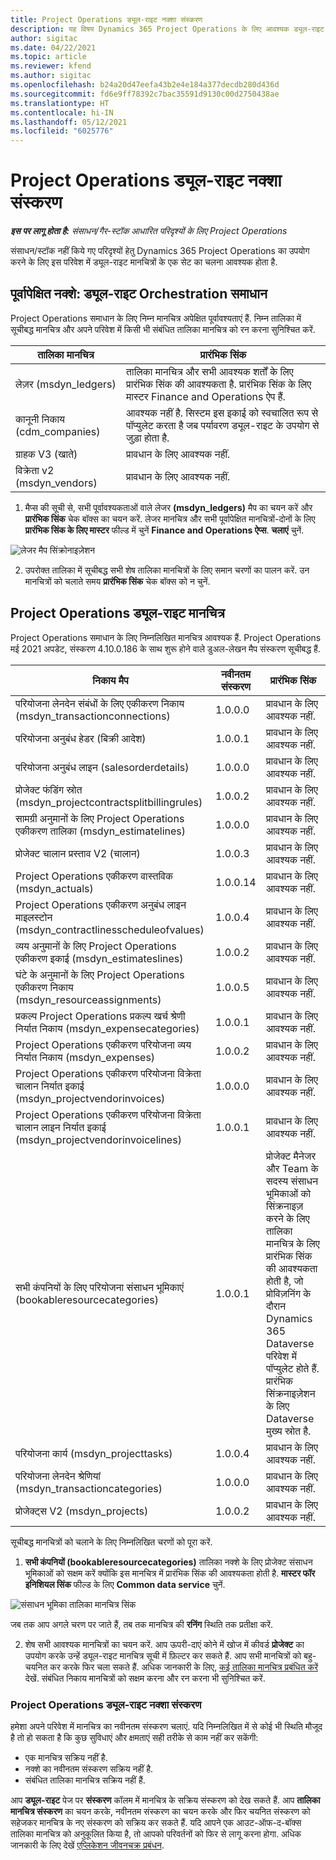 ```yaml
---
title: Project Operations ड्यूल-राइट नक्शा संस्करण
description: यह विषय Dynamics 365 Project Operations के लिए आवश्यक ड्यूल-राइट मानचित्रों की सूची प्रदान करता है.
author: sigitac
ms.date: 04/22/2021
ms.topic: article
ms.reviewer: kfend
ms.author: sigitac
ms.openlocfilehash: b24a20d47eefa43b2e4e184a377decdb280d436d
ms.sourcegitcommit: fd6e9ff78392c7bac35591d9130c00d2750438ae
ms.translationtype: HT
ms.contentlocale: hi-IN
ms.lasthandoff: 05/12/2021
ms.locfileid: "6025776"
---
```

# <a name="project-operations-dual-write-map-versions"></a>Project Operations ड्यूल-राइट नक्शा संस्करण

_**इस पर लागू होता है:** संसाधन/गैर-स्टॉक आधारित परिदृश्यों के लिए Project Operations_

संसाधन/स्टॉक नहीं किये गए परिदृश्यों हेतु Dynamics 365 Project Operations का उपयोग करने के लिए इस परिवेश में ड्यूल-राइट मानचित्रों के एक सेट का चलना आवश्यक होता है. 

## <a name="prerequisite-maps-dual-write-orchestration-solution"></a>पूर्वापेक्षित नक्शे: ड्यूल-राइट Orchestration समाधान

Project Operations समाधान के लिए निम्न मानचित्र अपेक्षित पूर्वावश्यताएं हैं. निम्न तालिका में सूचीबद्ध मानचित्र और अपने परिवेश में किसी भी संबंधित तालिका मानचित्र को रन करना सुनिश्चित करें.

| तालिका मानचित्र | प्रारंभिक सिंक |
| --- | --- |
| लेज़र (msdyn_ledgers) | तालिका मानचित्र और सभी आवश्यक शर्तों के लिए प्रारंभिक सिंक की आवश्यकता है. प्रारंभिक सिंक के लिए मास्टर Finance and Operations ऐप हैं. |
| कानूनी निकाय (cdm_companies) | आवश्यक नहीं है. सिस्टम इस इकाई को स्वचालित रूप से पॉप्युलेट करता है जब पर्यावरण ड्यूल-राइट के उपयोग से जुड़ा होता है. |
| ग्राहक V3 (खाते) | प्रावधान के लिए आवश्यक नहीं. |
| विक्रेता v2 (msdyn_vendors) | प्रावधान के लिए आवश्यक नहीं. |

1. मैप्स की सूची से, सभी पूर्वावश्यकताओं वाले लेजर **(msdyn\_ledgers)** मैप का चयन करें और **प्रारंभिक सिंक** चेक बॉक्स का चयन करें. लेजर मानचित्र और सभी पूर्वापेक्षित मानचित्रों-दोनों के लिए **प्रारंभिक सिंक के लिए मास्टर** फील्ड में चुनें **Finance and Operations ऐप्स**. **चलाएं** चुनें.

![लेजर मैप सिंक्रोनाइज़ेशन](media/DW6.png)

2. उपरोक्त तालिका में सूचीबद्ध सभी शेष तालिका मानचित्रों के लिए समान चरणों का पालन करें. उन मानचित्रों को चलाते समय **प्रारंभिक सिंक** चेक बॉक्स को न चुनें.

## <a name="project-operations-dual-write-maps"></a>Project Operations ड्यूल-राइट मानचित्र

Project Operations समाधान के लिए निम्नलिखित मानचित्र आवश्यक हैं. Project Operations मई 2021 अपडेट, संस्करण 4.10.0.186 के साथ शुरू होने वाले डुअल-लेखन मैप संस्करण सूचीबद्ध हैं.

| **निकाय मैप** | **नवीनतम संस्करण** | **प्रारंभिक सिंक** |
| --- | --- | --- |
| परियोजना लेनदेन संबंधों के लिए एकीकरण निकाय (msdyn\_transactionconnections) | 1.0.0.0 | प्रावधान के लिए आवश्यक नहीं. |
| परियोजना अनुबंध हेडर (बिक्री आदेश) | 1.0.0.1 | प्रावधान के लिए आवश्यक नहीं. |
| परियोजना अनुबंध लाइन (salesorderdetails) | 1.0.0.0 | प्रावधान के लिए आवश्यक नहीं. |
| प्रोजेक्ट फंडिंग स्रोत (msdyn_projectcontractsplitbillingrules) | 1.0.0.2 | प्रावधान के लिए आवश्यक नहीं. |
| सामग्री अनुमानों के लिए Project Operations एकीकरण तालिका (msdyn\_estimatelines) | 1.0.0.0 | प्रावधान के लिए आवश्यक नहीं. |
| प्रोजेक्ट चालान प्रस्ताव V2 (चालान) | 1.0.0.3 | प्रावधान के लिए आवश्यक नहीं. |
| Project Operations एकीकरण वास्तविक (msdyn_actuals) | 1.0.0.14 | प्रावधान के लिए आवश्यक नहीं. |
| Project Operations एकीकरण अनुबंध लाइन माइलस्टोन (msdyn_contractlinesscheduleofvalues) | 1.0.0.4 | प्रावधान के लिए आवश्यक नहीं. |
| व्यय अनुमानों के लिए Project Operations एकीकरण इकाई (msdyn_estimateslines) | 1.0.0.2 | प्रावधान के लिए आवश्यक नहीं. |
| घंटे के अनुमानों के लिए Project Operations एकीकरण निकाय (msdyn_resourceassignments) | 1.0.0.5 | प्रावधान के लिए आवश्यक नहीं. |
| प्रकल्प Project Operations प्रकल्प खर्च श्रेणी निर्यात निकाय (msdyn_expensecategories) | 1.0.0.1 | प्रावधान के लिए आवश्यक नहीं. |
| Project Operations एकीकरण परियोजना व्यय निर्यात निकाय (msdyn_expenses) | 1.0.0.2 | प्रावधान के लिए आवश्यक नहीं. |
| Project Operations एकीकरण परियोजना विक्रेता चालान निर्यात इकाई (msdyn_projectvendorinvoices) | 1.0.0.0 | प्रावधान के लिए आवश्यक नहीं. |
| Project Operations एकीकरण परियोजना विक्रेता चालान लाइन निर्यात इकाई (msdyn_projectvendorinvoicelines) | 1.0.0.1 | प्रावधान के लिए आवश्यक नहीं. |
| सभी कंपनियों के लिए परियोजना संसाधन भूमिकाएं (bookableresourcecategories) | 1.0.0.1 | प्रोजेक्ट मैनेजर और Team के सदस्य संसाधन भूमिकाओं को सिंक्रनाइज़ करने के लिए तालिका मानचित्र के लिए प्रारंभिक सिंक की आवश्यकता होती है, जो प्रोविज़निंग के दौरान Dynamics 365 Dataverse परिवेश में पॉप्युलेट होते हैं. प्रारंभिक सिंक्रनाइज़ेशन के लिए Dataverse मुख्य स्रोत है. |
| परियोजना कार्य (msdyn_projecttasks) | 1.0.0.4 | प्रावधान के लिए आवश्यक नहीं. |
| परियोजना लेनदेन श्रेणियां (msdyn_transactioncategories) | 1.0.0.0 | प्रावधान के लिए आवश्यक नहीं. |
| प्रोजेक्ट्स V2 (msdyn_projects) | 1.0.0.2 | प्रावधान के लिए आवश्यक नहीं. |

सूचीबद्ध मानचित्रों को चलाने के लिए निम्नलिखित चरणों को पूरा करें.

1. **सभी कंपनियों (bookableresourcecategories)** तालिका नक्शे के लिए प्रोजेक्ट संसाधन भूमिकाओं को सक्षम करें क्योंकि इस मानचित्र में प्रारंभिक सिंक की आवश्यकता होती है. **मास्टर फॉर इनिशियल सिंक** फील्ड के लिए **Common data service** चुनें. 

 ![संसाधन भूमिका तालिका मानचित्र सिंक](media/6ResourceInitialSync.jpg)

 जब तक आप अगले चरण पर जाते हैं, तब तक मानचित्र की **रनिंग** स्थिति तक प्रतीक्षा करें.

2. शेष सभी आवश्यक मानचित्रों का चयन करें. आप ऊपरी-दाएं कोने में खोज में कीवर्ड **प्रोजेक्ट** का उपयोग करके उन्हें ड्यूल-राइट मानचित्र सूची में फ़िल्टर कर सकते हैं. आप सभी मानचित्रों को बहु-चयनित कर करके फिर चला सकते हैं. अधिक जानकारी के लिए, [कई तालिका मानचित्र प्रबंधित करें](/dynamics365/fin-ops-core/dev-itpro/data-entities/dual-write/multiple-entity-maps) देखें. संबंधित निकाय मानचित्रों को सक्षम करना और रन करना भी सुनिश्चित करें.

### <a name="project-operations-dual-write-map-versions"></a>Project Operations ड्यूल-राइट नक्शा संस्करण

हमेशा अपने परिवेश में मानचित्र का नवीनतम संस्करण चलाएं. यदि निम्नलिखित में से कोई भी स्थिति मौजूद है तो हो सकता है कि कुछ सुविधाएं और क्षमताएं सही तरीके से काम नहीं कर सकेंगी:

- एक मानचित्र सक्रिय नहीं है.
- नक्शे का नवीनतम संस्करण सक्रिय नहीं है. 
- संबंधित तालिका मानचित्र सक्रिय नहीं हैं.

आप **ड्यूल-राइट** पेज पर **संस्करण** कॉलम में मानचित्र के सक्रिय संस्करण को देख सकते हैं. आप **तालिका मानचित्र संस्करण** का चयन करके, नवीनतम संस्करण का चयन करके और फिर चयनित संस्करण को सहेजकर मानचित्र के नए संस्करण को सक्रिय कर सकते हैं. यदि आपने एक आउट-ऑफ-द-बॉक्स तालिका मानचित्र को अनुकूलित किया है, तो आपको परिवर्तनों को फिर से लागू करना होगा. अधिक जानकारी के लिए देखें [एप्लिकेशन जीवनचक्र प्रबंधन](/dynamics365/fin-ops-core/dev-itpro/data-entities/dual-write/app-lifecycle-management).
